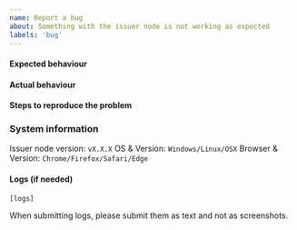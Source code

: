 ```yaml
---
name: Report a bug
about: Something with the issuer node is not working as expected
labels: 'bug'
---
```


#### Expected behaviour


#### Actual behaviour


#### Steps to reproduce the problem


### System information

Issuer node version: `vX.X.X`
OS & Version: `Windows/Linux/OSX`
Browser & Version: `Chrome/Firefox/Safari/Edge`

#### Logs (if needed)

````
[logs]
````

When submitting logs, please submit them as text and not as screenshots.